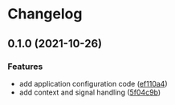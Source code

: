 # Changelog

## 0.1.0 (2021-10-26)


### Features

* add application configuration code ([ef110a4](https://www.github.com/cailloumajor/balena-kiosk/commit/ef110a4f5f50086fb2784643012b0831bc9225df))
* add context and signal handling ([5f04c9b](https://www.github.com/cailloumajor/balena-kiosk/commit/5f04c9bacd78063cd2b1fc4abf47f0083c947420))
